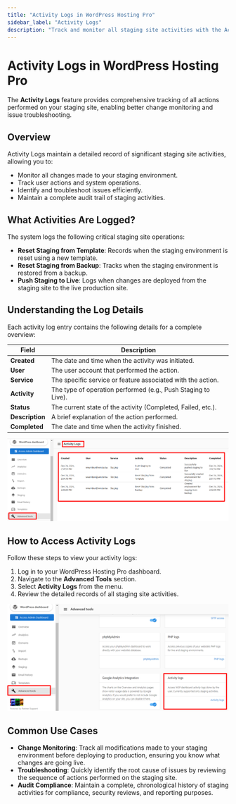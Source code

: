 ```yaml
---
title: "Activity Logs in WordPress Hosting Pro"
sidebar_label: "Activity Logs"
description: "Track and monitor all staging site activities with the Activity Logs feature in WordPress Hosting Pro."
---
```


# Activity Logs in WordPress Hosting Pro

The **Activity Logs** feature provides comprehensive tracking of all actions performed on your staging site, enabling better change monitoring and issue troubleshooting.

## Overview

Activity Logs maintain a detailed record of significant staging site activities, allowing you to:

-   Monitor all changes made to your staging environment.
-   Track user actions and system operations.
-   Identify and troubleshoot issues efficiently.
-   Maintain a complete audit trail of staging activities.

## What Activities Are Logged?

The system logs the following critical staging site operations:

-   **Reset Staging from Template**: Records when the staging environment is reset using a new template.
-   **Reset Staging from Backup**: Tracks when the staging environment is restored from a backup.
-   **Push Staging to Live**: Logs when changes are deployed from the staging site to the live production site.

## Understanding the Log Details

Each activity log entry contains the following details for a complete overview:

| Field       | Description                                                  |
|-------------|--------------------------------------------------------------|
| **Created** | The date and time when the activity was initiated.           |
| **User** | The user account that performed the action.                  |
| **Service** | The specific service or feature associated with the action.  |
| **Activity** | The type of operation performed (e.g., Push Staging to Live).|
| **Status** | The current state of the activity (Completed, Failed, etc.). |
| **Description**| A brief explanation of the action performed.                 |
| **Completed** | The date and time when the activity finished.                |

 ![](./img/32999976946583-7a231c0d99.png)

## How to Access Activity Logs

Follow these steps to view your activity logs:

1.  Log in to your WordPress Hosting Pro dashboard.
2.  Navigate to the **Advanced Tools** section.
3.  Select **Activity Logs** from the menu.
4.  Review the detailed records of all staging site activities.

 ![](./img/32999976946583-4ff89922c4.png)

## Common Use Cases

-   **Change Monitoring**: Track all modifications made to your staging environment before deploying to production, ensuring you know what changes are going live.
-   **Troubleshooting**: Quickly identify the root cause of issues by reviewing the sequence of actions performed on the staging site.
-   **Audit Compliance**: Maintain a complete, chronological history of staging activities for compliance, security reviews, and reporting purposes.